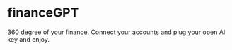 # financeGPT
360 degree of your finance. Connect your accounts and plug your open AI key and enjoy.
